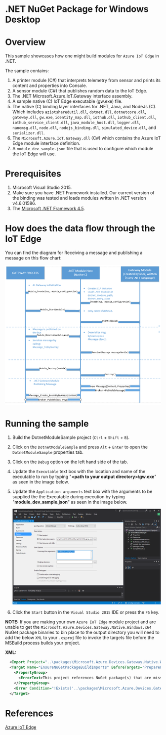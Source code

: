 .NET NuGet Package for Windows Desktop
===============================

Overview
========

This sample showcases how one might build modules for `Azure IoT Edge` in .NET.

The sample contains:

1. A printer module (C#) that interprets telemetry from sensor and prints its content and properties into Console.
2. A sensor module (C#) that publishes random data to the IoT Edge.
3. The .NET Microsoft.Azure.IoT.Gateway interface assembly.
4. A sample native (C) IoT Edge executable (gw.exe) file.
5. The native (C) binding layer interfaces for .NET, Java, and NodeJs (C). Which includes `aziotsharedutil.dll`, `dotnet.dll`, `dotnetcore.dll`, `gateway.dll`, `gw.exe`, `identity_map.dll`, `iothub.dll`, `iothub_client.dll`, `iothub_service_client.dll`, `java_module_host.dll`, `logger.dll`, `nanomsg.dll`, `node.dll`, `nodejs_binding.dll`, `simulated_device.dll`, and `serializer.dll`.
6. The `Microsoft.Azure.IoT.Gateway.dll` (C#) which contains the Azure IoT Edge module interface definition.
7. A `module_dev_sample.json` file that is used to configure which module the IoT Edge will use.

Prerequisites
=============
1. Microsoft Visual Studio 2015.
2. Make sure you have .NET Framework installed. Our current version of the binding was tested and loads modules written in .NET version v4.6.01586.
3. The [Microsoft .NET Framework 4.5](https://www.microsoft.com/en-us/download/details.aspx?id=30653).

How does the data flow through the IoT Edge
===========================================
You can find the diagram for Receiving a message and publishing a message on this flow chart:

![](../../images/flow_chart.png)

Running the sample
==================
1. Build the DotnetModuleSample project (`Ctrl` + `Shift` + `B`).
2. Click on the `DotnetModuleSample` and press `Alt` + `Enter` to open the `DotnetModuleSample` properties tab.
3. Click on the `Debug` option on the left hand side of the tab.
4. Update the `Executable` text box with the location and name of the executable to run by typing "**&lt;path to your output directory&gt;\gw.exe**" as seen in the image below.
5. Update the `Application arguments` text box with the arguments to be supplied the the Executable during execution by typing "**module_dev_sample.json**" as seen in the image below.

    ![](../../images/Dotnet_properties.png)

6. Click the `Start` button in the `Visual Studio 2015` IDE or press the `F5` key.

**NOTE:** If you are making your own `Azure IoT Edge` module project and are unable to get the `Microsoft.Azure.Devices.Gateway.Native.Windows.x64` NuGet package binaries to bin place to the output directory you will need to add the below `XML` to your `.csproj` file to invoke the targets file before the MSBuild process builds your project.

**XML:**

```xml
  <Import Project="..\packages\Microsoft.Azure.Devices.Gateway.Native.Windows.x64.1.1.3\build\Microsoft.Azure.Devices.Gateway.Native.Windows.x64.targets" Condition="Exists('..\packages\Microsoft.Azure.Devices.Gateway.Native.Windows.x64.1.1.3\build\Microsoft.Azure.Devices.Gateway.Native.Windows.x64.targets')" />
  <Target Name="EnsureNuGetPackageBuildImports" BeforeTargets="PrepareForBuild">
    <PropertyGroup>
      <ErrorText>This project references NuGet package(s) that are missing on this computer. Use NuGet Package Restore to download them.  For more information, see http://go.microsoft.com/fwlink/?LinkID=322105. The missing file is {0}.</ErrorText>
    </PropertyGroup>
    <Error Condition="!Exists('..\packages\Microsoft.Azure.Devices.Gateway.Native.Windows.x64.1.1.3\build\Microsoft.Azure.Devices.Gateway.Native.Windows.x64.targets')" Text="$([System.String]::Format('$(ErrorText)', '..\packages\Microsoft.Azure.Devices.Gateway.Native.Windows.x64.1.1.3\build\Microsoft.Azure.Devices.Gateway.Native.Windows.x64.targets'))" />
  </Target>
```  

References
==========
[Azure IoT Edge](https://azure.microsoft.com/campaigns/iot-edge/)